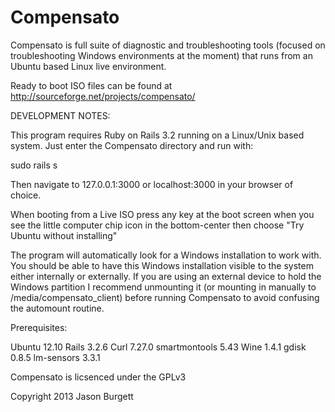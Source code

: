 Compensato
==============

Compensato is full suite of diagnostic and troubleshooting tools (focused on troubleshooting Windows environments at the moment) that runs from an Ubuntu based Linux live environment.

Ready to boot ISO files can be found at http://sourceforge.net/projects/compensato/




DEVELOPMENT NOTES:


This program requires Ruby on Rails 3.2 running on a Linux/Unix based system. Just enter the Compensato directory and run with:

sudo rails s

Then navigate to 127.0.0.1:3000 or localhost:3000 in your browser of choice.


When booting from a Live ISO press any key at the boot screen when you see the little computer chip icon in the bottom-center then choose "Try Ubuntu without installing"


The program will automatically look for a Windows installation to work with. You should be able to have this Windows installation visible to the system either internally or externally. If you are using an external device to hold the Windows partition I recommend unmounting it (or mounting in manually to /media/compensato_client) before running Compensato to avoid confusing the automount routine.



Prerequisites:

Ubuntu 12.10 
Rails 3.2.6 
Curl 7.27.0 
smartmontools 5.43 
Wine 1.4.1
gdisk 0.8.5
lm-sensors 3.3.1



Compensato is licsenced under the GPLv3

Copyright 2013 Jason Burgett